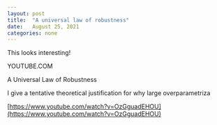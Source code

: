 ```yaml
---
layout: post
title:  "A universal law of robustness"
date:   August 25, 2021
categories: none
---
```




This looks interesting!






YOUTUBE.COM




A Universal Law of Robustness

I give a tentative theoretical justification for why large overparametriza



[https://www.youtube.com/watch?v=OzGguadEHOU](https://www.youtube.com/watch?v=OzGguadEHOU)



 

